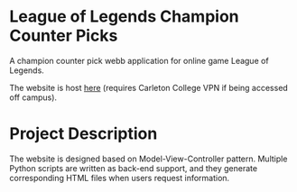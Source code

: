 # League of Legends Champion Counter Picks
A champion counter pick webb application for online game League of Legends.

The website is host [here](http://thacker.mathcs.carleton.edu/cs257/shangd/index.py) (requires Carleton College VPN if being accessed off campus).

# Project Description
The website is designed based on Model-View-Controller pattern. Multiple Python scripts are written as back-end support, and they generate corresponding HTML files when users request information.
